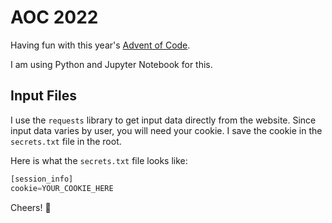 # AOC 2022

Having fun with this year's [Advent of Code](https://adventofcode.com/2022).

I am using Python and Jupyter Notebook for this.

## Input Files
I use the `requests` library to get input data directly from the website. Since input data varies by user, you will need your cookie. I save the cookie in the `secrets.txt` file in the root.

Here is what the `secrets.txt` file looks like:

```python
[session_info]
cookie=YOUR_COOKIE_HERE
```
Cheers! :christmas_tree:
